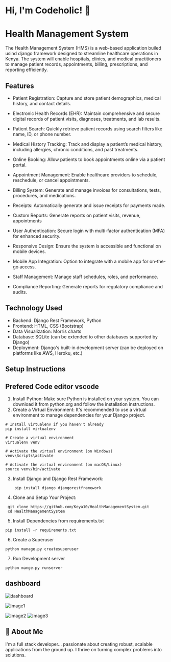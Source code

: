 # Hi, I'm Codeholic! 👋
#  Health Management System

The Health Management System (HMS) is a web-based application builed usind django framework designed to streamline healthcare operations in Kenya. The system will enable hospitals, clinics, and medical practitioners to manage patient records, appointments, billing, prescriptions, and reporting efficiently.



## Features

- Patient Registration: Capture and store patient demographics, medical history, and contact details.
- Electronic Health Records (EHR): Maintain comprehensive and secure digital records of patient visits, diagnoses, treatments, and lab results.
- Patient Search: Quickly retrieve patient records using search filters like name, ID, or phone number.
- Medical History Tracking: Track and display a patient’s medical history, including allergies, chronic conditions, and past treatments.
- Online Booking: Allow patients to book appointments online via a patient portal.
- Appointment Management: Enable healthcare providers to schedule, reschedule, or cancel appointments.
- Billing System: Generate and manage invoices for consultations, tests, procedures, and medications.
- Receipts: Automatically generate and issue receipts for payments made.

- Custom Reports: Generate reports on patient visits, revenue, appointments
- User Authentication: Secure login with multi-factor authentication (MFA) for enhanced security.
- Responsive Design: Ensure the system is accessible and functional on mobile devices.

- Mobile App Integration: Option to integrate with a mobile app for on-the-go access.

- Staff Management: Manage staff schedules, roles, and performance.

- Compliance Reporting: Generate reports for regulatory compliance and audits.

## Technology Used

- Backend: Django Rest Framework, Python
- Frontend: HTML, CSS (Bootstrap)
- Data Visualization: Morris charts
- Database: SQLite (can be extended to other databases supported by Django)
- Deployment: Django's built-in development server (can be deployed on platforms like AWS, Heroku, etc.)

## Setup Instructions
## Prefered Code editor vscode 
1. Install Python: Make sure Python is installed on your system. You can download it from python.org and follow the installation instructions.
2. Create a Virtual Environment: It's recommended to use a virtual environment to manage dependencies for your Django project.
```
# Install virtualenv if you haven't already
pip install virtualenv

# Create a virtual environment
virtualenv venv

# Activate the virtual environment (on Windows)
venv\Scripts\activate

# Activate the virtual environment (on macOS/Linux)
source venv/bin/activate
```
3. Install Django and Django Rest Framework:

```   # Install Django and Django Rest Framework using pip.
    pip install django djangorestframework
```
4. Clone and Setup Your Project:
```
 git clone https://github.com/Keya10/HealthManagementSystem.git
 cd HealthManagementSystem
 ```
5. Install Dependencies from requirements.txt
```
pip install -r requirements.txt
```

 6. Create a Superuser
 ``` 
 python manage.py createsuperuser
 ```
 7. Run Development server
 ``` 
 python mange.py runserver
 ```
 
## dashboard
![dashboard](https://github.com/user-attachments/assets/956c8949-7aaa-4c12-8c0d-6b520c0070f1)


![image1](https://github.com/user-attachments/assets/3f64f2b3-5b94-4606-b2ba-6bcdb4c105bf)

![image2](https://github.com/user-attachments/assets/63c83fd7-9fb3-4de1-b19c-55c16c0117e9)
![image3](https://github.com/user-attachments/assets/de478e73-3d8c-473a-8fd5-1645ab03ed56)

## 🚀 About Me
I'm a full stack developer...
 passionate about creating robust, scalable applications from the ground up. I thrive on turning complex problems into solutions.
